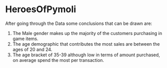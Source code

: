 # HeroesOfPymoli

After going through the Data some conclusions that can be drawn are:

1. The Male gender makes up the majority of the customers purchasing in game items.
2. The age demographic that contributes the most sales are between the ages of 20 and 24.
3. The age bracket of 35-39 although low in terms of amount purchased, on average spend the most per transaction.
